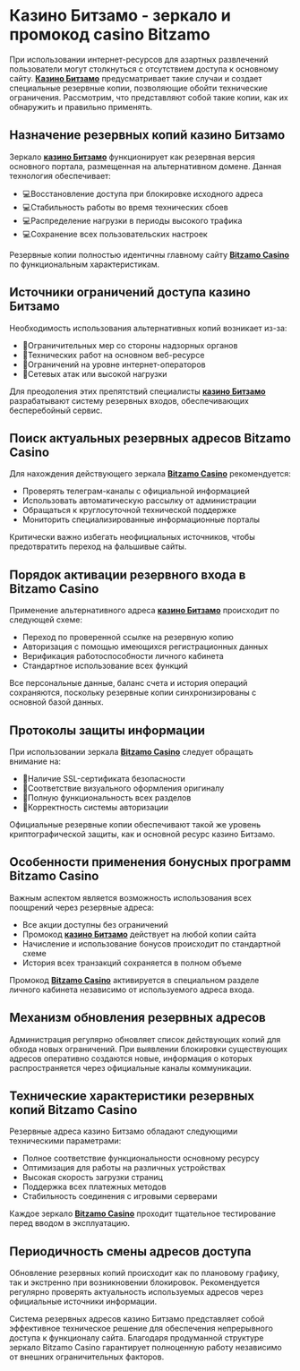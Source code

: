 # Казино Битзамо - зеркало и промокод casino Bitzamo

При использовании интернет-ресурсов для азартных развлечений пользователи могут столкнуться с отсутствием доступа к основному сайту. **[Казино Битзамо](https://azino.mobi/bitzamo)** предусматривает такие случаи и создает специальные резервные копии, позволяющие обойти технические ограничения. Рассмотрим, что представляют собой такие копии, как их обнаружить и правильно применять.

## Назначение резервных копий казино Битзамо

Зеркало **[казино Битзамо](https://azino.mobi/bitzamo)** функционирует как резервная версия основного портала, размещенная на альтернативном домене. Данная технология обеспечивает:

- 💻Восстановление доступа при блокировке исходного адреса
- 💻Стабильность работы во время технических сбоев
- 💻Распределение нагрузки в периоды высокого трафика
- 💻Сохранение всех пользовательских настроек

Резервные копии полностью идентичны главному сайту **[Bitzamo Casino](https://azino.mobi/bitzamo)** по функциональным характеристикам.

## Источники ограничений доступа казино Битзамо

Необходимость использования альтернативных копий возникает из-за:

- 🚀Ограничительных мер со стороны надзорных органов
- 🚀Технических работ на основном веб-ресурсе
- 🚀Ограничений на уровне интернет-операторов
- 🚀Сетевых атак или высокой нагрузки

Для преодоления этих препятствий специалисты **[казино Битзамо](https://azino.mobi/bitzamo)** разрабатывают систему резервных входов, обеспечивающих бесперебойный сервис.

## Поиск актуальных резервных адресов Bitzamo Casino

Для нахождения действующего зеркала **[Bitzamo Casino](https://azino.mobi/bitzamo)** рекомендуется:

- Проверять телеграм-каналы с официальной информацией
- Использовать автоматическую рассылку от администрации
- Обращаться к круглосуточной технической поддержке
- Мониторить специализированные информационные порталы

Критически важно избегать неофициальных источников, чтобы предотвратить переход на фальшивые сайты.

## Порядок активации резервного входа в Bitzamo Casino

Применение альтернативного адреса **[казино Битзамо](https://azino.mobi/bitzamo)** происходит по следующей схеме:

- Переход по проверенной ссылке на резервную копию
- Авторизация с помощью имеющихся регистрационных данных
- Верификация работоспособности личного кабинета
- Стандартное использование всех функций

Все персональные данные, баланс счета и история операций сохраняются, поскольку резервные копии синхронизированы с основной базой данных.

## Протоколы защиты информации

При использовании зеркала **[Bitzamo Casino](https://azino.mobi/bitzamo)** следует обращать внимание на:

- 🚀Наличие SSL-сертификата безопасности
- 🚀Соответствие визуального оформления оригиналу
- 🚀Полную функциональность всех разделов
- 🚀Корректность системы авторизации

Официальные резервные копии обеспечивают такой же уровень криптографической защиты, как и основной ресурс казино Битзамо.

## Особенности применения бонусных программ Bitzamo Casino

Важным аспектом является возможность использования всех поощрений через резервные адреса:

- Все акции доступны без ограничений
- Промокод **[казино Битзамо](https://azino.mobi/bitzamo)** действует на любой копии сайта
- Начисление и использование бонусов происходит по стандартной схеме
- История всех транзакций сохраняется в полном объеме

Промокод **[Bitzamo Casino](https://azino.mobi/bitzamo)** активируется в специальном разделе личного кабинета независимо от используемого адреса входа.

## Механизм обновления резервных адресов

Администрация регулярно обновляет список действующих копий для обхода новых ограничений. При выявлении блокировки существующих адресов оперативно создаются новые, информация о которых распространяется через официальные каналы коммуникации.

## Технические характеристики резервных копий Bitzamo Casino

Резервные адреса казино Битзамо обладают следующими техническими параметрами:

- Полное соответствие функциональности основному ресурсу
- Оптимизация для работы на различных устройствах
- Высокая скорость загрузки страниц
- Поддержка всех платежных методов
- Стабильность соединения с игровыми серверами

Каждое зеркало **[Bitzamo Casino](https://azino.mobi/bitzamo)** проходит тщательное тестирование перед вводом в эксплуатацию.

## Периодичность смены адресов доступа

Обновление резервных копий происходит как по плановому графику, так и экстренно при возникновении блокировок. Рекомендуется регулярно проверять актуальность используемых адресов через официальные источники информации.

Система резервных адресов казино Битзамо представляет собой эффективное техническое решение для обеспечения непрерывного доступа к функционалу сайта. Благодаря продуманной структуре зеркало Bitzamo Casino гарантирует полноценную работу независимо от внешних ограничительных факторов.
